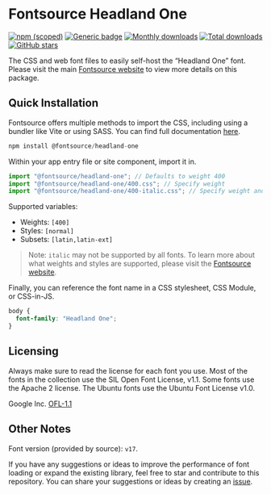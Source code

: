 # Fontsource Headland One

[![npm (scoped)](https://img.shields.io/npm/v/@fontsource/headland-one?color=brightgreen)](https://www.npmjs.com/package/@fontsource/headland-one) [![Generic badge](https://img.shields.io/badge/fontsource-passing-brightgreen)](https://github.com/fontsource/fontsource) [![Monthly downloads](https://badgen.net/npm/dm/@fontsource/headland-one)](https://github.com/fontsource/fontsource) [![Total downloads](https://badgen.net/npm/dt/@fontsource/headland-one)](https://github.com/fontsource/fontsource) [![GitHub stars](https://img.shields.io/github/stars/fontsource/fontsource.svg?style=social&label=Star)](https://github.com/fontsource/fontsource/stargazers)

The CSS and web font files to easily self-host the “Headland One” font. Please visit the main [Fontsource website](https://fontsource.org/fonts/headland-one) to view more details on this package.

## Quick Installation

Fontsource offers multiple methods to import the CSS, including using a bundler like Vite or using SASS. You can find full documentation [here](https://fontsource.org/docs/getting-started/introduction).

```javascript
npm install @fontsource/headland-one
```

Within your app entry file or site component, import it in.

```javascript
import "@fontsource/headland-one"; // Defaults to weight 400
import "@fontsource/headland-one/400.css"; // Specify weight
import "@fontsource/headland-one/400-italic.css"; // Specify weight and style
```

Supported variables:
- Weights: `[400]`
- Styles: `[normal]`
- Subsets: `[latin,latin-ext]`

> Note: `italic` may not be supported by all fonts. To learn more about what weights and styles are supported, please visit the [Fontsource website](https://fontsource.org/fonts/headland-one).

Finally, you can reference the font name in a CSS stylesheet, CSS Module, or CSS-in-JS.

```css
body {
  font-family: "Headland One";
}
```

## Licensing
Always make sure to read the license for each font you use. Most of the fonts in the collection use the SIL Open Font License, v1.1. Some fonts use the Apache 2 license. The Ubuntu fonts use the Ubuntu Font License v1.0.

Google Inc.
[OFL-1.1](http://scripts.sil.org/OFL)

## Other Notes
Font version (provided by source): `v17`.

If you have any suggestions or ideas to improve the performance of font loading or expand the existing library, feel free to star and contribute to this repository. You can share your suggestions or ideas by creating an [issue](https://github.com/fontsource/fontsource/issues).